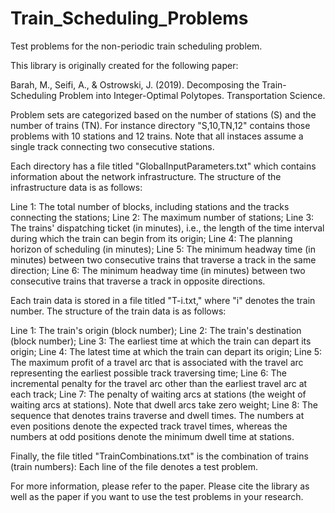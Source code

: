 # Train_Scheduling_Problems
Test problems for the non-periodic train scheduling problem.

This library is originally created for the following paper:

Barah, M., Seifi, A., & Ostrowski, J. (2019). Decomposing the Train-Scheduling Problem into Integer-Optimal Polytopes. Transportation Science.

Problem sets are categorized based on the number of stations (S) and the number of trains (TN). For instance directory "S,10,TN,12" contains those problems with 10 stations and 12 trains. Note that all instaces assume a single track connecting two consecutive stations.

Each directory has a file titled "GlobalInputParameters.txt" which contains information about the network infrastructure. The structure of the infrastructure data is as follows:

Line 1: The total number of blocks, including stations and the tracks connecting the stations;
Line 2: The maximum number of stations;
Line 3: The trains' dispatching ticket (in minutes), i.e., the length of the time interval during which the train can begin from its origin;
Line 4: The planning horizon of scheduling (in minutes);
Line 5: The minimum headway time (in minutes) between two consecutive trains that traverse a track in the same direction;
Line 6: The minimum headway time (in minutes) between two consecutive trains that traverse a track in opposite directions.

Each train data is stored in a file titled "T-i.txt," where "i"  denotes the train number. The structure of the train data is as follows:

Line 1: The train's origin (block number);
Line 2: The train's destination (block number);
Line 3: The earliest time at which the train can depart its origin;
Line 4: The latest time at which the train can depart its origin;
Line 5: The maximum profit of a travel arc that is associated with the travel arc representing the earliest possible track traversing time;
Line 6: The incremental penalty for the travel arc other than the earliest travel arc at each track;
Line 7: The penalty of waiting arcs at stations (the weight of waiting arcs at stations). Note that dwell arcs take zero weight;
Line 8: The sequence that denotes trains traverse and dwell times. The numbers at even positions denote the expected track travel times, whereas the numbers at odd positions denote the minimum dwell time at stations. 


Finally, the file titled "TrainCombinations.txt" is the combination of trains (train numbers): Each line of the file denotes a test problem. 

For more information, please refer to the paper. Please cite the library as well as the paper if you want to use the test problems in your research.
